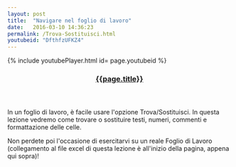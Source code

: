 ```yaml
---
layout: post
title:  "Navigare nel foglio di lavoro"
date:   2016-03-10 14:36:23
permalink: /Trova-Sostituisci.html
youtubeid: "DfthfzUFKZ4"
---
```


{% include youtubePlayer.html id= page.youtubeid %}
<header><h3> <a href="{{page.url}}">{{page.title}}</a></h3></header>
<p>In un foglio di lavoro, &#232; facile usare l'opzione Trova/Sostituisci. In questa lezione vedremo come trovare o sostituire testi, numeri, commenti e formattazione delle celle.</p>

<p>Non perdete poi l&#39;occasione di esercitarvi su un reale Foglio di Lavoro &#40;collegamento al file excel di questa lezione &#232; all&#39;inizio della pagina, appena qui sopra&#41;!</p>